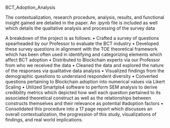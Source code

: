 BCT_Adoption_Analysis

The contextualization, research procedure, analysis, results, and functional insight gained are detailed in the paper. An .ipynb file is included as well which details the qualtative analysis and processing of the survey data

A breakdown of the project is as follows:
  • Crafted a survey of questions spearheaded by our Professor to evaluate the BCT industry 
  • Developed these survey questions in alignment with the TOE theoretical framework which has been often used in identifying and categorizing elements which affect BCT adoption
  • Distributed to Blockchain experts via our Professor from who we received the data
  • Cleaned the data and explored the nature of the responses via qualitative data analysis
  • Visualized findings from the demographic questions to understand respondent diversity 
  • Converted questions pertaining to Blockchain adoption into numerical values via Likert Scaling
  • Utilized Smartpls4 software to perform SEM analysis to derive credibility metrics which depicted how well each question pertained to its associated theoretical construct as well as the     relationships between constructs themselves and their relevance as potential #adoption factors
  • Consolidated this procedure into a 17 page report which discusses an overall contextualization, the progression of this study, visualizations of findings, and real world implications. 
